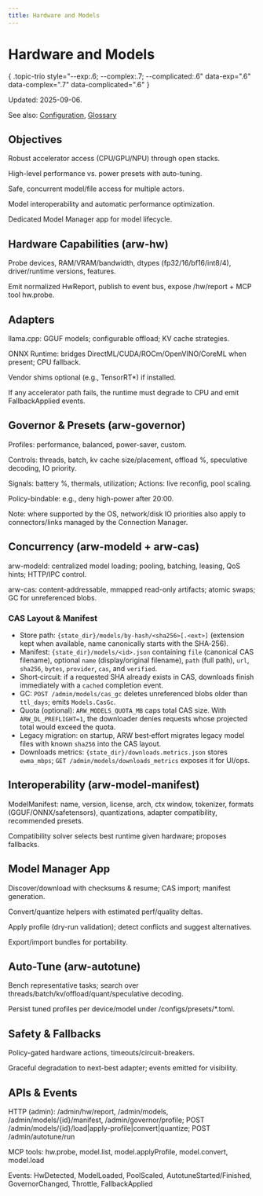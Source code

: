 ```yaml
---
title: Hardware and Models
---
```


# Hardware and Models
{ .topic-trio style="--exp:.6; --complex:.7; --complicated:.6" data-exp=".6" data-complex=".7" data-complicated=".6" }

Updated: 2025-09-06.

See also: [Configuration](CONFIGURATION.md), [Glossary](GLOSSARY.md)

## Objectives

Robust accelerator access (CPU/GPU/NPU) through open stacks.

High-level performance vs. power presets with auto-tuning.

Safe, concurrent model/file access for multiple actors.

Model interoperability and automatic performance optimization.

Dedicated Model Manager app for model lifecycle.

## Hardware Capabilities (arw-hw)

Probe devices, RAM/VRAM/bandwidth, dtypes (fp32/16/bf16/int8/4), driver/runtime versions, features.

Emit normalized HwReport, publish to event bus, expose /hw/report + MCP tool hw.probe.

## Adapters

llama.cpp: GGUF models; configurable offload; KV cache strategies.

ONNX Runtime: bridges DirectML/CUDA/ROCm/OpenVINO/CoreML when present; CPU fallback.

Vendor shims optional (e.g., TensorRT*) if installed.

If any accelerator path fails, the runtime must degrade to CPU and emit FallbackApplied events.

## Governor & Presets (arw-governor)

Profiles: performance, balanced, power-saver, custom.

Controls: threads, batch, kv cache size/placement, offload %, speculative decoding, IO priority.

Signals: battery %, thermals, utilization; Actions: live reconfig, pool scaling.

Policy-bindable: e.g., deny high-power after 20:00.

Note: where supported by the OS, network/disk IO priorities also apply to connectors/links managed by the Connection Manager.

## Concurrency (arw-modeld + arw-cas)

arw-modeld: centralized model loading; pooling, batching, leasing, QoS hints; HTTP/IPC control.

arw-cas: content-addressable, mmapped read-only artifacts; atomic swaps; GC for unreferenced blobs.

### CAS Layout & Manifest
- Store path: `{state_dir}/models/by-hash/<sha256>[.<ext>]` (extension kept when available, name canonically starts with the SHA‑256).
- Manifest: `{state_dir}/models/<id>.json` containing `file` (canonical CAS filename), optional `name` (display/original filename), `path` (full path), `url`, `sha256`, `bytes`, `provider`, `cas`, and `verified`.
- Short‑circuit: if a requested SHA already exists in CAS, downloads finish immediately with a `cached` completion event.
- GC: `POST /admin/models/cas_gc` deletes unreferenced blobs older than `ttl_days`; emits `Models.CasGc`.
- Quota (optional): `ARW_MODELS_QUOTA_MB` caps total CAS size. With `ARW_DL_PREFLIGHT=1`, the downloader denies requests whose projected total would exceed the quota.
 - Legacy migration: on startup, ARW best‑effort migrates legacy model files with known `sha256` into the CAS layout.
 - Downloads metrics: `{state_dir}/downloads.metrics.json` stores `ewma_mbps`; `GET /admin/models/downloads_metrics` exposes it for UI/ops.

## Interoperability (arw-model-manifest)

ModelManifest: name, version, license, arch, ctx window, tokenizer, formats (GGUF/ONNX/safetensors), quantizations, adapter compatibility, recommended presets.

Compatibility solver selects best runtime given hardware; proposes fallbacks.

## Model Manager App

Discover/download with checksums & resume; CAS import; manifest generation.

Convert/quantize helpers with estimated perf/quality deltas.

Apply profile (dry-run validation); detect conflicts and suggest alternatives.

Export/import bundles for portability.

## Auto-Tune (arw-autotune)

Bench representative tasks; search over threads/batch/kv/offload/quant/speculative decoding.

Persist tuned profiles per device/model under /configs/presets/*.toml.

## Safety & Fallbacks

Policy-gated hardware actions, timeouts/circuit-breakers.

Graceful degradation to next-best adapter; events emitted for visibility.

## APIs & Events

HTTP (admin): /admin/hw/report, /admin/models, /admin/models/{id}/manifest, /admin/governor/profile; POST /admin/models/{id}/load|apply-profile|convert|quantize; POST /admin/autotune/run

MCP tools: hw.probe, model.list, model.applyProfile, model.convert, model.load

Events: HwDetected, ModelLoaded, PoolScaled, AutotuneStarted/Finished, GovernorChanged, Throttle, FallbackApplied
